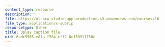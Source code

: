 ```yaml
---
content_type: resource
description: ''
file: https://ol-ocw-studio-app-production.s3.amazonaws.com/courses/16-90-computational-methods-in-aerospace-engineering-spring-2014/6adc5566e8faf584cff20ef39911768c_1SY0C9IfyeU.srt
file_type: application/x-subrip
resourcetype: Other
title: 3play caption file
uid: 6adc5566-e8fa-f584-cff2-0ef39911768c
---
```

